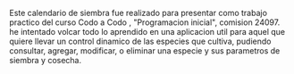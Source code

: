 Este calendario de siembra fue realizado para presentar como trabajo practico del curso Codo a Codo , "Programacion inicial", comision 24097.
he intentado volcar todo lo aprendido en una aplicacion util para aquel que quiere llevar un control dinamico de las especies que cultiva, 
pudiendo consultar, agregar, modificar, o eliminar una especie y sus parametros de siembra y cosecha.

